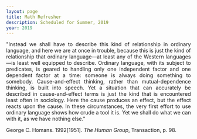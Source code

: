 ```yaml
---
layout: page
title: Math Refresher
description: Scheduled for Summer, 2019
year: 2019 
---
```


<p align = "justify" >
"Instead we shall have to describe this kind of relationship in ordinary language, and here we are at once in trouble, because this is just the kind of relationship that ordinary language&mdash;at least any of the Western languages&mdash;is least well equipped to describe. Ordinary language, with its subject to predicates, is geared to handling only one independent factor and one dependent factor at a time: someone is always doing something to somebody. Cause-and-effect thinking, rather than mutual-dependence thinking, is built into speech. Yet a situation that can accurately be described in cause-and-effect terms is just the kind that is encountered least often in sociology. Here the cause produces an effect, but the effect reacts upon the cause. In these circumstances, the very first effort to use ordinary language shows how crude a tool it is. Yet we shall do what we can with it, as we have nothing else."
</p>

George C. Homans. 1992[1951]. <em>The Human Group</em>, Transaction, p. 98.

